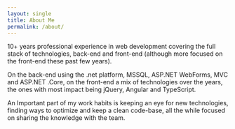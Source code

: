 ```yaml
---
layout: single
title: About Me
permalink: /about/
---
```

10+ years professional experience in web development covering the full stack of technologies, back-end and front-end 
(although more focused on the front-end these past few years).

On the back-end using the .net platform, MSSQL, ASP.NET WebForms, MVC and ASP.NET .Core, on the front-end a mix of technologies over the years, 
the ones with most impact being jQuery, Angular and TypeScript.

An Important part of my work habits is keeping an eye for new technologies, finding ways to optimize and keep a clean code-base, 
all the while focused on sharing the knowledge with the team.
